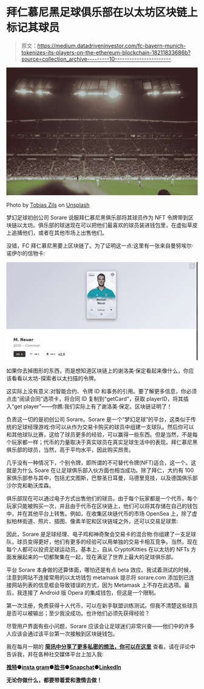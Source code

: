 # 拜仁慕尼黑足球俱乐部在以太坊区块链上标记其球员

> 原文：<https://medium.datadriveninvestor.com/fc-bayern-munich-tokenizes-its-players-on-the-ethereum-blockchain-18211833686b?source=collection_archive---------10----------------------->

![](img/68cc6cced0b7d98591c74926ec31e1c9.png)

Photo by [Tobias Zils](https://unsplash.com/@herrzett?utm_source=medium&utm_medium=referral) on [Unsplash](https://unsplash.com?utm_source=medium&utm_medium=referral)

梦幻足球初创公司 Sorare 说服拜仁慕尼黑俱乐部将其球员作为 NFT 令牌带到区块链以太坊。俱乐部的球迷现在可以把他们最喜欢的球员装进钱包里，在虚拟草皮上追捕他们，或者在其他市场上出售他们。

没错，FC 拜仁慕尼黑要上区块链了。为了证明这一点:这里有一张来自曼努埃尔·诺伊尔的信物卡:

![](img/cfe4e74d48132137f599a0a9b505411b.png)

如果你去掉图形的东西，而是想知道区块链上的谢洛美·保定看起来像什么，你应该看看以太坊-探索者以太扫描的令牌。

这实际上没有意义:对智能合约、令牌 ID 和事务的引用。要了解更多信息，你必须点击“阅读合同”选项卡，将合同 ID 复制到“getCard”，获取 playerID，将其插入“get player”——你瞧:我们实际上有了谢洛美·保定。区块链证明了！

负责这一切的是初创公司 Sorare。Sorare 是一个“梦幻足球”的平台，这类似于传统的足球经理游戏:你可以从作为交易卡购买的球员中组建一支球队。然后你可以和其他球队比赛，这给了球员更多的经验，可以赢得一些东西。但是当然，不是每个玩家都一样；代币的力量取决于真实球员在真实足球生活中的表现。拜仁慕尼黑俱乐部的球员，当然，高于平均水平，因此购买昂贵。

几乎没有一种情况下，个别令牌，即所谓的不可替代令牌(NFT)适合，这一个。这就是为什么 Soare 在让足球俱乐部入伙方面也相当成功。除了拜仁，大约有 100 家俱乐部参与其中，包括尤文图斯，巴黎圣日耳曼，马德里竞技，以及德国俱乐部沙尔克和勒沃库森。

俱乐部现在可以通过电子方式出售他们的球员。由于每个玩家都是一个代币，每个玩家只能被购买一次，并且由于代币在区块链上，他们可以将其存储在自己的钱包中，并在其他平台上转售。例如，在收集区块链代币的市场 OpenSea 上，除了虚拟柏林街道、照片、插图、像素羊驼和区块链域之外，还可以交易足球票:

因此，Sorare 是足球经理、电子鸡和神奇聚会交易卡的混合物:你组建了一支足球队，球员变得更好，他们有更多的经验可以用单独的交易卡相互竞争。当然，现在每个人都可以投资足球运动员。基本上，自从 CryptoKitties 在以太坊的 NFTs 方面发展起来的一切都聚集在一起，现在满足了世界上最大的足球俱乐部。

平台 Sorare 本身做的还算体面，哪怕还是有点 beta 效应。我试着测试的时候，注意到网站不连接常用的以太坊钱包 metamask 提示将 sorare.com 添加到已连接网站列表的信息框会导致错误的方式，因为 Metamask 上不存在此选项。最后，我连接了 Android 版 Opera 的集成钱包，但这是一个限制。

第一次注册，免费获得十人代币，可以在新手联盟训练测试。但我不清楚这些球员是否可以被输出；至少我没成功。也许他们必须先获得经验？

尽管用户界面有些小问题，Sorare 应该会让足球迷们非常兴奋——他们中的许多人应该会通过该平台第一次接触到区块链钱包。

我在每月一期的 [**简讯中分享了更多私密的想法，你可以在这里**](https://mailchi.mp/bf8f8e8ed697/keep-in-touch-with-lukas) 查看。请在评论中告诉我，并在各种社交媒体平台上加入我:

[**推特**](https://twitter.com/WiesfleckerL)●[**insta gram**](https://www.instagram.com/lukaswiesflecker/)●[**脸书**](https://www.facebook.com/lukaswiesfleckerr)●[**Snapchat**](https://www.snapchat.com/add/luggooo)**●[**LinkedIn**](https://www.linkedin.com/in/lukas-wiesflecker-1b11251a5/)**

**无论你做什么，都要带着爱和激情去做！**